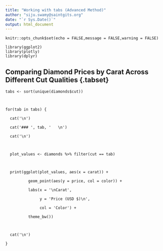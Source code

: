 ```yaml
---
title: "Working with tabs (Advanced Method)"
author: "siju.swamy@saintgits.org"
date: "`r Sys.Date()`"
output: html_document
---
```


```{r setup, include=FALSE}
knitr::opts_chunk$set(echo = FALSE,message = FALSE,warning = FALSE)
```

```{r, echo=FALSE}
library(ggplot2)
library(plotly)
library(dplyr)
```

## Comparing Diamond Prices by Carat Across Different Cut Qualities {.tabset} 

```{r, results='asis'}
tabs <- sort(unique(diamonds$cut))



for(tab in tabs) {

  cat('\n')

  cat('### ', tab, '   \n')

  cat('\n')



  plot_values <- diamonds %>% filter(cut == tab)



  print(ggplot(plot_values, aes(x = carat)) +

          geom_point(aes(y = price, col = color)) +

          labs(x = '\nCarat',

               y = 'Price (USD $)\n',

               col = 'Color') +

          theme_bw())



  cat('\n')

}
```
